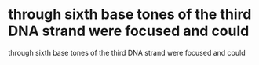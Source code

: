 # through sixth base tones of the third DNA strand were focused and could

through sixth base tones of the third DNA strand were focused and could